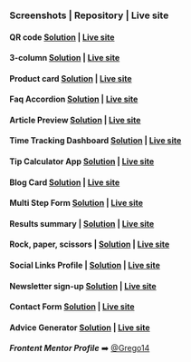 ### Screenshots | Repository | Live site

#### QR code [**Solution**](https://github.com/Grego14/FrontendMentor_Challenges/tree/main/challenges/qr-code-component) | [**Live site**](https://grego14.github.io/FrontendMentor_Challenges/challenges/qr-code-component/)

#### 3-column [**Solution**](https://github.com/Grego14/FrontendMentor_Challenges/tree/main/challenges/3-column-preview-card-component-main) | [**Live site**](https://grego14.github.io/FrontendMentor_Challenges/challenges/3-column-preview-card-component/)

#### Product card [**Solution**](https://github.com/Grego14/FrontendMentor_Challenges/tree/main/challenges/product-preview-card-component-main) | [**Live site**](https://grego14.github.io/FrontendMentor_Challenges/challenges/product-preview-card-component/)

#### Faq Accordion [**Solution**](https://github.com/Grego14/FrontendMentor_Challenges/tree/main/challenges/faq-accordion-main) | [**Live site**](https://grego14.github.io/FrontendMentor_Challenges/challenges/faq-accordion-main/)

#### Article Preview [**Solution**](https://github.com/Grego14/FrontendMentor_Challenges/tree/main/challenges/javascript-fundamentals/article-preview-component-master) | [**Live site**](https://grego14.github.io/FrontendMentor_Challenges/challenges/javascript-fundamentals/article-preview-component-master/)

#### Time Tracking Dashboard [**Solution**](https://github.com/Grego14/FrontendMentor_Challenges/tree/main/challenges/javascript-fundamentals/time-tracking-dashboard-main) | [**Live site**](https://grego14.github.io/FrontendMentor_Challenges/challenges/javascript-fundamentals/time-tracking-dashboard-main/)

#### Tip Calculator App [**Solution**](https://github.com/Grego14/FrontendMentor_Challenges/tree/main/challenges/javascript-fundamentals/tip-calculator-app-main) | [**Live site**](https://grego14.github.io/FrontendMentor_Challenges/challenges/javascript-fundamentals/tip-calculator-app-main/)

#### Blog Card [**Solution**](https://github.com/Grego14/FrontendMentor_Challenges/tree/main/challenges/blog-preview-card-main) | [**Live site**](https://grego14.github.io/FrontendMentor_Challenges/challenges/blog-preview-card-main/)

#### Multi Step Form [**Solution**](https://github.com/Grego14/FrontendMentor_Challenges/tree/main/challenges/multi-step-form-main) | [**Live site**](https://grego14.github.io/FrontendMentor_Challenges/challenges/multi-step-form-main/)

#### Results summary **|** [**Solution**](https://github.com/Grego14/FrontendMentor_Challenges/tree/main/challenges/results-summary-component-main) **|** [**Live site**](https://grego14.github.io/FrontendMentor_Challenges/challenges/results-summary-component-main/)

#### Rock, paper, scissors **|** [**Solution**](https://github.com/Grego14/FrontendMentor_Challenges/tree/main/challenges/rock-paper-scissors-master) **|** [**Live site**](https://grego14.github.io/FrontendMentor_Challenges/challenges/rock-paper-scissors-master/)

#### Social Links Profile **|** [**Solution**](https://github.com/Grego14/FrontendMentor_Challenges/tree/main/challenges/social-links-profile-main) **|** [**Live site**](https://grego14.github.io/FrontendMentor_Challenges/challenges/social-links-profile-main/)

#### Newsletter sign-up [**Solution**](https://github.com/Grego14/FrontendMentor_Challenges/tree/main/challenges/javascript-fundamentals/newsletter-sign-up-with-success-message-main) | [**Live site**](https://grego14.github.io/FrontendMentor_Challenges/challenges/javascript-fundamentals/newsletter-sign-up-with-success-message-main/)

#### Contact Form [**Solution**](https://github.com/Grego14/FrontendMentor_Challenges/tree/main/challenges/contact-form-main) | [**Live site**](https://grego14.github.io/FrontendMentor_Challenges/challenges/contact-form-main/)

#### Advice Generator [**Solution**](https://github.com/Grego14/FrontendMentor_Challenges/tree/main/challenges/advice-generator-app-main) | [**Live site**](https://grego14.github.io/FrontendMentor_Challenges/challenges/advice-generator-app-main/)

***Frontent Mentor Profile*** ➡️ [@Grego14](https://www.frontendmentor.io/profile/Grego14)
